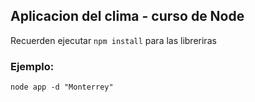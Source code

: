 ## Aplicacion del clima - curso de Node

Recuerden ejecutar ```npm install``` para las libreriras

### Ejemplo:
```
node app -d "Monterrey"
```
